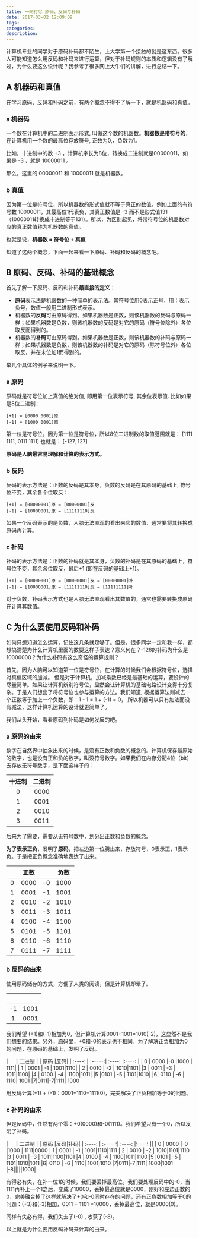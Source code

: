 ```yaml
---
title: 一网打尽 原码、反码与补码
date: 2017-03-02 12:09:09
tags:
categories:
description:
---
```


计算机专业的同学对于原码补码都不陌生，上大学第一个接触的就是这东西。很多人可能知道怎么用反码和补码来进行运算，但对于补码规则的本质和逻辑没有了解过，为什么要这么设计呢？我参考了很多网上大牛们的讲解，进行总结一下。

<!-- more --> 

## A 机器码和真值

在学习原码、反码和补码之前，有两个概念不得不了解一下，就是机器码和真值。

### a 机器码

一个数在计算机中的二进制表示形式,  叫做这个数的机器数。**机器数是带符号的**，在计算机用一个数的最高位存放符号, 正数为0,，负数为1。

比如，十进制中的数 +3 ，计算机字长为8位，转换成二进制就是00000011。如果是 -3 ，就是 10000011 。

那么，这里的 00000011 和 10000011 就是机器数。

### b 真值
因为第一位是符号位，所以机器数的形式值就不等于真正的数值。例如上面的有符号数 10000011，其最高位1代表负，其真正数值是 -3 而不是形式值131（10000011转换成十进制等于131）。所以，为区别起见，将带符号位的机器数对应的真正数值称为机器数的真值。

也就是说，**机器数 = 符号位 + 真值**

知道了这两个概念，下面一起来看一下原码、补码和反码的概念吧。


## B 原码、反码、补码的基础概念
首先了解一下原码、反码和补码**最直接的定义**：
- **原码**表示法是机器数的一种简单的表示法。其符号位用0表示正号，用：表示负号，数值一般用二进制形式表示。
- 机器数的**反码**可由原码得到。如果机器数是正数，则该机器数的反码与原码一样；如果机器数是负数，则该机器数的反码是对它的原码（符号位除外）各位取反而得到的。
- 机器数的**补码**可由原码得到。如果机器数是正数，则该机器数的补码与原码一样；如果机器数是负数，则该机器数的补码是对它的原码（除符号位外）各位取反，并在末位加1而得到的。

举几个具体的例子来说明一下。

### a 原码

原码就是符号位加上真值的绝对值, 即用第一位表示符号, 其余位表示值. 比如如果是8位二进制：
```
[+1] = [0000 0001]原
[-1] = [1000 0001]原
```

第一位是符号位。因为第一位是符号位，所以8位二进制数的取值范围就是：
[1111 1111, 0111 1111]
也就是：
[-127, 127]

**原码是人脑最容易理解和计算的表示方式。**

### b 反码

反码的表示方法是：正数的反码是其本身，负数的反码是在其原码的基础上, 符号位不变，其余各个位取反：

```
[+1] = [00000001]原 = [00000001]反
[-1] = [10000001]原 = [11111110]反
```

如果一个反码表示的是负数，人脑无法直观的看出来它的数值，通常要将其转换成原码再计算。

### c 补码
补码的表示方法是：正数的补码就是其本身，负数的补码是在其原码的基础上，符号位不变，其余各位取反，最后+1 (即在反码的基础上+1)。
```
[+1] = [00000001]原 = [00000001]反 = [00000001]补
[-1] = [10000001]原 = [11111110]反 = [11111111]补
```
对于负数，补码表示方式也是人脑无法直观看出其数值的，通常也需要转换成原码在计算其数值。


## C 为什么要使用反码和补码

如何只想知道怎么运算，记住这几条就足够了。但是，很多同学一定和我一样，都想搞清楚为什么计算机里面的数要这样子表达？意义何在？-128的补码为什么是10000000？为什么补码有这么奇怪的运算规则？

首先，因为人脑可以知道第一位是符号位，在计算的时候我们会根据符号位，选择对真值区域的加减。 但是对于计算机，加减乘数已经是最基础的运算，要设计的尽量简单。如果让计算机辨别符号位，显然会让计算机的基础电路设计变得十分复杂。于是人们想出了将符号位也参与运算的方法。我们知道, 根据运算法则减去一个正数等于加上一个负数，即：1 - 1 = 1 + (-1) = 0， 所以机器可以只有加法而没有减法，这样计算机运算的设计就更简单了。

我们从头开始，看看原码到补码是如何发展的吧。

### a 原码的由来
数字在自然界中抽象出来的时候，是没有正数和负数的概念的。计算机保存最原始的数字，也是没有正和负的数字，叫没符号数字。如果我们在内存分配4位（bit）去存放无符号数字，是下面这样子的：

| 十进制    | 二进制    |  
| :----: | :-----:| 
| 0 | 0000   |
| 1 | 0001  |
| 2 | 0010 |
|3  | 0011 |

后来为了需要，需要从无符号数中，划分出正数和负数的概念。

**为了表示正负**，发明了**原码**，把左边第一位腾出来，存放符号，0表示正，1表示负。于是把正负概念准确地表达了出来。

|   　    | 正数    |      | 负数  |
| :----: | :-----:| :----: |:----: |
| 0 | 0000   |-0   |1000  |
| 1 | 0001  | -1 | 1001|
| 2 | 0010 | -2 | 1010|
|3 | 0011 | -3 | 1011|
|4 | 0100 | -4 | 1100|
|5 |0101 | -5 | 1101|
|6| 0110 | -6 | 1110|
|7|0111|-7|1111|

### b 反码的由来

使用原码储存的方式，方便了人类的阅读，但是计算机却晕了。

|   　    | 　  |
| :-----: | :-----: | 
| -1 | 1001   |  
|  1  | 0001  | 
我们希望 (+1)和(-1)相加为0，但计算机计算0001+1001=1010(-2)，这显然不是我们想要的结果。另外，原码里，+0和-0的表示也不相同。为了解决正负相加为0的问题，在原码的基础上，发明了反码。


|   　    | 二进制   |  | 原码 |反码|
| :----: | :-----:| :----: |:----: |
| 0 | 0000   |-0   |1000  | 1111|
| 1 | 0001  | -1 | 1001|1110|
| 2 | 0010 | -2 | 1010|1101|
|3 | 0011 | -3 | 1011|1100|
|4 | 0100 | -4 | 1100|1011|
|5 |0101 | -5 | 1101|1010|
|6| 0110 | -6 | 1110| 1001
|7|0111|-7|1111| 1000

用反码计算(+1) + (-1)：0001+1110=1111(0)，完美解决了正负相加等于0的问题。

### c 补码的由来

但是反码中，任然有两个零：+0(0000)和-0(1111)。我们希望只有一个0，所以发明了补码。

|   　    | 二进制   |  | 原码 |反码|补码|
| :----: | :-----:| :----: |:----: ||
| 0 | 0000   |-0   |1000  | 1111|0000
| 1 | 0001  | -1 | 1001|1110|1111
| 2 | 0010 | -2 | 1010|1101|1110
|3 | 0011 | -3 | 1011|1100|1101
|4 | 0100 | -4 | 1100|1011|1100
|5 |0101 | -5 | 1101|1010|1011
|6| 0110 | -6 | 1110| 1001|1010
|7|0111|-7|1111| 1000|1001
|-8|||||1000|

有得必有失，在补一位1的时候，我们要丢掉最高位。我们要处理反码中的-0，当1111再补上一个1之后，变成了10000，丢掉最高位就是0000，刚好和左边正数的0，完美融合掉了这样就解决了+0和-0同时存在的问题，还有正负数相加等于0的问题：(+3)和(-3)相加，0011 + 1101 =10000，丢掉最高位，就是0000(0)。

同样有失必有得，我们失去了(-0) , 收获了(-8)。

以上就是为什么要用反码补码来计算的由来。







<!-- more --> 